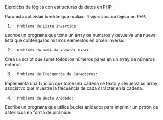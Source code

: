 Ejercicios de lógica con estructuras de datos en PHP

	
Para esta actividad tendrán que realizar 4 ejercicios de lógica en PHP.


1.       Problema de Lista Invertida:
Escribe un programa que tome un array de números y devuelva una nueva lista que contenga los mismos elementos en orden inverso.

2.       Problema de Suma de Números Pares:
Crea un script que sume todos los números pares en un array de números enteros.

3.       Problema de Frecuencia de Caracteres:
Implementa una función que tome una cadena de texto y devuelva un array asociativo que muestre la frecuencia de cada carácter en la cadena.

4.       Problema de Bucle Anidado:
Escribe un programa que utilice bucles anidados para imprimir un patrón de asteriscos en forma de pirámide.

